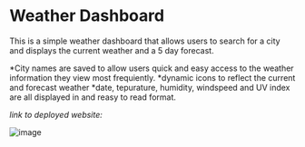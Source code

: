 # Weather Dashboard
This is a simple weather dashboard that allows users to search for a city and displays the current weather and a 5 day forecast.

*City names are saved to allow users quick and easy access to the weather information they view most frequiently.
*dynamic icons to reflect the current and forecast weather
*date, tepurature, humidity, windspeed and UV index are all displayed in and reasy to read format.

_link to deployed website:_

![image](https://user-images.githubusercontent.com/80006081/117521349-86eceb80-af6a-11eb-978b-0368fcee38ed.png)


